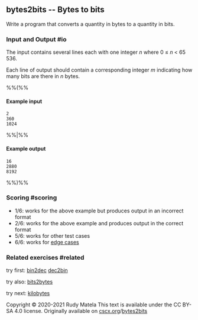 bytes2bits -- Bytes to bits
-------------------------

Write a program that converts a quantity in bytes to a quantity in bits.


### Input and Output  #io

The input contains several lines each with one integer
_n_ where 0 ≤ _n_ < 65 536.

Each line of output should contain a corresponding integer _m_
indicating how many bits are there in _n_ bytes.

%%(%%

#### Example input

	2
	360
	1024


%%|%%

#### Example output

	16
	2880
	8192


%%)%%


### Scoring  #scoring

* 1/6: works for the above example but produces output in an incorrect format
* 2/6: works for the above example and produces output in the correct format
* 5/6: works for other test cases
* 6/6: works for [edge cases](https://cscx.org/faq#edge-cases)


### Related exercises  #related

try first: [bin2dec](/bin2dec) [dec2bin](/dec2bin)

try also: [bits2bytes](/bits2bytes)

try next: [kilobytes](/kilobytes)


Copyright © 2020-2021  Rudy Matela
This text is available under the CC BY-SA 4.0 license.
Originally available on [cscx.org](https://cscx.org)/[bytes2bits](https://cscx.org/bytes2bits)
